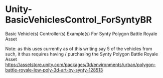 # Unity-BasicVehiclesControl_ForSyntyBR
 Basic Vehicle(s) Controller(s) Example(s) For Synty Polygon Battle Royale Asset 



 Note: as this uses currently as of this writing say 5 of the vehicles from such, it thus requires having / purchasing the Synty Polygon Battle Royale Asset  https://assetstore.unity.com/packages/3d/environments/urban/polygon-battle-royale-low-poly-3d-art-by-synty-128513
